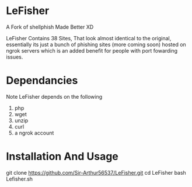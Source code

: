 # LeFisher
A Fork of shellphish Made Better XD

LeFisher Contains 38 Sites, That look almost identical to the original, essentially its just a bunch of phishing sites (more coming soon) hosted on ngrok servers which is an added benefit for people with port fowarding issues.

# Dependancies
Note LeFisher depends on the following
1. php
2. wget
3. unzip
4. curl
5. a ngrok account

# Installation And Usage
git clone https://github.com/Sir-Arthur56537/LeFisher.git
cd LeFisher
bash Lefisher.sh

